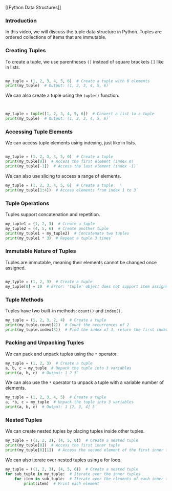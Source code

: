 [[Python Data Structures]]
### Introduction

In this video, we will discuss the tuple data structure in Python. Tuples are ordered collections of items that are immutable.

### Creating Tuples

To create a tuple, we use parentheses `()` instead of square brackets `[]` like in lists.

```python

my_tuple = (1, 2, 3, 4, 5, 6)  # Create a tuple with 6 elements   
print(my_tuple)  # Output: (1, 2, 3, 4, 5, 6)`
```

We can also create a tuple using the `tuple()` function.

```python


my_tuple = tuple([1, 2, 3, 4, 5, 6])  # Convert a list to a tuple  
print(my_tuple)  # Output: (1, 2, 3, 4, 5, 6)`
```

### Accessing Tuple Elements

We can access tuple elements using indexing, just like in lists.

```python

my_tuple = (1, 2, 3, 4, 5, 6)  # Create a tuple  
print(my_tuple[0])  # Access the first element (index 0)   
print(my_tuple[-1])  # Access the last element (index -1)`
```

We can also use slicing to access a range of elements.

```python
my_tuple = (1, 2, 3, 4, 5, 6)  # Create a tuple   \
print(my_tuple[1:4])  # Access elements from index 1 to 3`
```
### Tuple Operations

Tuples support concatenation and repetition.

```python
my_tuple1 = (1, 2, 3)  # Create a tuple  
my_tuple2 = (4, 5, 6)  # Create another tuple  
print(my_tuple1 + my_tuple2)  # Concatenate two tuples 
print(my_tuple1 * 3)  # Repeat a tuple 3 times`
```
### Immutable Nature of Tuples

Tuples are immutable, meaning their elements cannot be changed once assigned.

```python

my_typle = (1, 2, 3)  # Create a tuple 
my_tuple[0] = 10  # Error: 'tuple' object does not support item assignment`
```
### Tuple Methods

Tuples have two built-in methods: `count()` and `index()`.

```python
my_tuple = (1, 2, 3, 2, 4)  # Create a tuple   
print(my_tuple.count(2))  # Count the occurrences of 2 
print(my_tuple.index(3))  # Find the index of 3, return the first index of the value
````

### Packing and Unpacking Tuples

We can pack and unpack tuples using the `*` operator.


```python
my_tuple = (1, 2, 3)  # Create a tuple   
a, b, c = my_tuple  # Unpack the tuple into 3 variables
print(a, b, c)  # Output: 1 2 3`
```

We can also use the `*` operator to unpack a tuple with a variable number of elements.

```python
my_tuple = (1, 2, 3, 4, 5)  # Create a tuple   
a, *b, c = my_tuple  # Unpack the tuple into 3 variables  
print(a, b, c)  # Output: 1 [2, 3, 4] 5`
```

### Nested Tuples

We can create nested tuples by placing tuples inside other tuples.

```python
my_tuple = ((1, 2, 3), (4, 5, 6))  # Create a nested tuple  
print(my_tuple[0])  # Access the first inner tuple  
print(my_tuple[0][1])  # Access the second element of the first inner tuple
````

We can also iterate over nested tuples using a for loop.

```python 
my_tuple = ((1, 2, 3), (4, 5, 6))  # Create a nested tuple  
for sub_tuple in my_tuple:  # Iterate over the inner tuples  
	for item in sub_tuple:  # Iterate over the elements of each inner tuple     
		print(item)  # Print each element
````